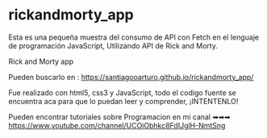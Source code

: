 # rickandmorty_app
Esta es una pequeña muestra del consumo de API con Fetch en el lenguaje de programación JavaScript, Utilizando API de Rick and Morty.

Rick and Morty app

Pueden buscarlo en : https://santiagooarturo.github.io/rickandmorty_app/

Fue realizado con html5, css3 y JavaScript, todo el codigo fuente se encuentra aca para que lo puedan leer y comprender, ¡INTENTENLO!

Pueden encontrar tutoriales sobre Programacion en mi canal ➡➡➡ https://www.youtube.com/channel/UCOiObhkc8FdIJglH-NmtSng
